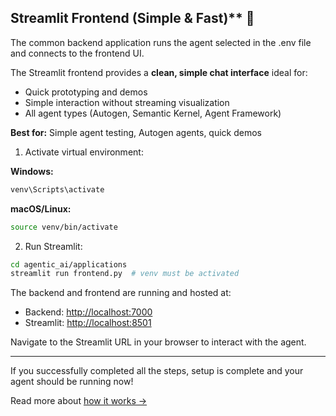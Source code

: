 ## Streamlit Frontend (Simple & Fast)** 🚀
The common backend application runs the agent selected in the .env file and connects to the frontend UI.

The Streamlit frontend provides a **clean, simple chat interface** ideal for:
- Quick prototyping and demos
- Simple interaction without streaming visualization
- All agent types (Autogen, Semantic Kernel, Agent Framework)

**Best for:** Simple agent testing, Autogen agents, quick demos

1. Activate virtual environment:

**Windows:**

```bash
venv\Scripts\activate
```

**macOS/Linux:**
```bash 
source venv/bin/activate
```

2. Run Streamlit:
```bash  
cd agentic_ai/applications
streamlit run frontend.py  # venv must be activated
```

The backend and frontend are running and hosted at:
- Backend: [http://localhost:7000](http://localhost:7000)
- Streamlit: [http://localhost:8501](http://localhost:8501)

Navigate to the Streamlit URL in your browser to interact with the agent.

--- 
If you successfully completed all the steps, setup is complete and your agent should be running now!

Read more about [how it works →](04_how_it_works.md)